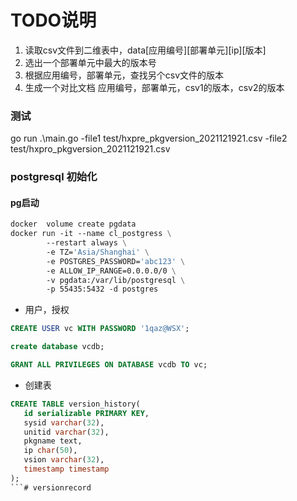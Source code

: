 # TODO说明

1. 读取csv文件到二维表中，data[应用编号][部署单元][ip][版本]
2. 选出一个部署单元中最大的版本号
3. 根据应用编号，部署单元，查找另个csv文件的版本
4. 生成一个对比文档 应用编号，部署单元，csv1的版本，csv2的版本

### 测试
go run .\main.go -file1 test/hxpre_pkgversion_2021121921.csv -file2 test/hxpro_pkgversion_2021121921.csv

### postgresql 初始化

#### pg启动

```dockerfile
docker  volume create pgdata
docker run -it --name cl_postgress \
        --restart always \
        -e TZ='Asia/Shanghai' \
        -e POSTGRES_PASSWORD='abc123' \
        -e ALLOW_IP_RANGE=0.0.0.0/0 \
        -v pgdata:/var/lib/postgresql \
        -p 55435:5432 -d postgres
```
 - 用户，授权
```sql
CREATE USER vc WITH PASSWORD '1qaz@WSX';

create database vcdb;

GRANT ALL PRIVILEGES ON DATABASE vcdb TO vc;
```
  - 创建表

```sql
CREATE TABLE version_history(
   id serializable PRIMARY KEY,
   sysid varchar(32),
   unitid varchar(32),
   pkgname text,
   ip char(50),
   vsion varchar(32),
   timestamp timestamp
);
```# versionrecord
